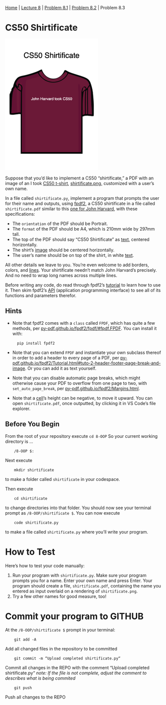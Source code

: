 [Home](../README.md) | [Lecture 8](8-OOP.md) | [Problem 8.1](PROBLEM8.1.md) | [Problem 8.2](PROBLEM8.2.md) | Problem 8.3

# CS50 Shirtificate
<img src="images/jharvard.png" width="300" />  

Suppose that you’d like to implement a CS50 “shirtificate,” a PDF with an image of an I took [CS50 t-shirt](https://cs50.harvardshop.com/collections/print/products/i-took-cs50-unisex-t-shirt), [shirtificate.png](images/shirtificate.png), customized with a user’s own name.

In a file called `shirtificate.py`, implement a program that prompts the user for their name and outputs, using [fpdf2](https://pypi.org/project/fpdf2/), a CS50 shirtificate in a file called `shirtificate.pdf` similar to this [one for John Harvard](files/jharvard.pdf), with these specifications:
- The `orientation` of the PDF should be Portrait.
- The `format` of the PDF should be A4, which is 210mm wide by 297mm tall.
- The top of the PDF should say “CS50 Shirtificate” as [text](https://py-pdf.github.io/fpdf2/Text.html), centered horizontally.
- The shirt’s [image](https://py-pdf.github.io/fpdf2/Images.html) should be centered horizontally.
- The user’s name should be on top of the shirt, in white [text](https://py-pdf.github.io/fpdf2/TextStyling.html).

All other details we leave to you. You’re even welcome to add borders, colors, and [lines](https://py-pdf.github.io/fpdf2/Shapes.html#lines). Your shirtificate needn’t match John Harvard’s precisely. And no need to wrap long names across multiple lines.

Before writing any code, do read through fpdf2’s [tutorial](https://py-pdf.github.io/fpdf2/Tutorial.html) to learn how to use it. Then skim fpdf2’s [API](https://py-pdf.github.io/fpdf2/fpdf/) (application programming interface) to see all of its functions and parameters therefor.

## Hints
- Note that fpdf2 comes with a `class` called `FPDF`, which has quite a few methods, per [py-pdf.github.io/fpdf2/fpdf/#fpdf.FPDF](https://py-pdf.github.io/fpdf2/fpdf/#fpdf.FPDF). You can install it with:

		pip install fpdf2
- Note that you can extend `FPDF` and instantiate your own subclass thereof in order to add a header to every page of a PDF, per [py-pdf.github.io/fpdf2/Tutorial.html#tuto-2-header-footer-page-break-and-image](https://py-pdf.github.io/fpdf2/Tutorial.html#tuto-2-header-footer-page-break-and-image). Or you can add it as text yourself.
- Note that you can disable automatic page breaks, which might otherwise cause your PDF to overflow from one page to two, with `set_auto_page_break`, per [py-pdf.github.io/fpdf2/Margins.html](https://py-pdf.github.io/fpdf2/Margins.html).
- Note that a [cell](https://py-pdf.github.io/fpdf2/Text.html#cell)’s height can be negative, to move it upward.
You can open `shirtificate.pdf`, once outputted, by clicking it in VS Code’s file explorer.

## Before You Begin
From the root of your repository execute `cd 8-OOP` So your current working directory is ...		

		/8-OOP $:
Next execute

		mkdir shirtificate
to make a folder called `shirtificate` in your codespace.

Then execute

		cd shirtificate
to change directories into that folder. You should now see your terminal prompt as `/8-OOP/shirtificate $`. You can now execute

		code shirtificate.py
to make a file called `shirtificate.py` where you’ll write your program.

# How to Test
Here’s how to test your code manually:
1. Run your program with `shirtificate.py`. Make sure your program prompts you for a name. Enter your own name and press Enter. Your program should create a file, `shirtificate.pdf`, containing the name you entered as input overlaid on a rendering of `shirtificate.png`.
2. Try a few other names for good measure, too!

# Commit your program to GITHUB
At the `/8-OOP/shirtificate $` prompt in your terminal:

		git add -A 
Add all changed files in the repository to be committed

		git commit -m “Upload completed shirtificate.py“
Commit all changes in the REPO with the comment “Upload completed shirtificate.py“
*note: If the file is not complete, adjust the comment to describes what is being commited*

		git push 
Push all changes to the REPO